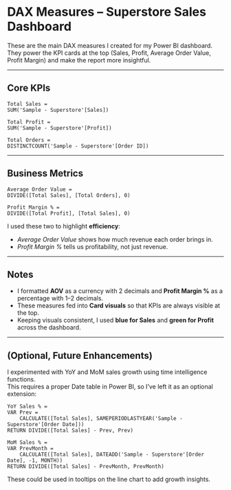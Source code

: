 # DAX Measures – Superstore Sales Dashboard

These are the main DAX measures I created for my Power BI dashboard.  
They power the KPI cards at the top (Sales, Profit, Average Order Value, Profit Margin) and make the report more insightful.

---

## Core KPIs

```DAX
Total Sales =
SUM('Sample - Superstore'[Sales])

Total Profit =
SUM('Sample - Superstore'[Profit])

Total Orders =
DISTINCTCOUNT('Sample - Superstore'[Order ID])
```

---

## Business Metrics

```DAX
Average Order Value =
DIVIDE([Total Sales], [Total Orders], 0)

Profit Margin % =
DIVIDE([Total Profit], [Total Sales], 0)
```

I used these two to highlight **efficiency**:  
- *Average Order Value* shows how much revenue each order brings in.  
- *Profit Margin %* tells us profitability, not just revenue.

---

## Notes

- I formatted **AOV** as a currency with 2 decimals and **Profit Margin %** as a percentage with 1–2 decimals.  
- These measures fed into **Card visuals** so that KPIs are always visible at the top.  
- Keeping visuals consistent, I used **blue for Sales** and **green for Profit** across the dashboard.  

---

## (Optional, Future Enhancements)

I experimented with YoY and MoM sales growth using time intelligence functions.  
This requires a proper Date table in Power BI, so I’ve left it as an optional extension:

```DAX
YoY Sales % = 
VAR Prev =
    CALCULATE([Total Sales], SAMEPERIODLASTYEAR('Sample - Superstore'[Order Date]))
RETURN DIVIDE([Total Sales] - Prev, Prev)
```

```DAX
MoM Sales % =
VAR PrevMonth =
    CALCULATE([Total Sales], DATEADD('Sample - Superstore'[Order Date], -1, MONTH))
RETURN DIVIDE([Total Sales] - PrevMonth, PrevMonth)
```

These could be used in tooltips on the line chart to add growth insights.
